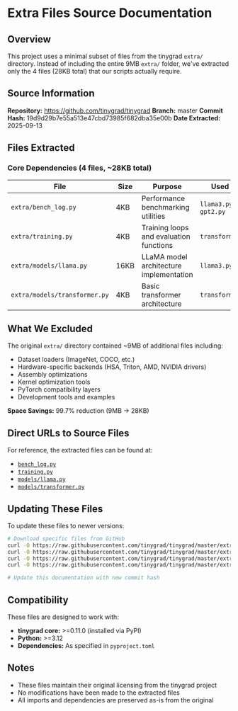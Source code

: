 # Extra Files Source Documentation

## Overview

This project uses a minimal subset of files from the tinygrad `extra/` directory. Instead of including the entire 9MB `extra/` folder, we've extracted only the 4 files (28KB total) that our scripts actually require.

## Source Information

**Repository:** https://github.com/tinygrad/tinygrad
**Branch:** master
**Commit Hash:** 19d9d29b7e55a513e47cbd73985f682dba35e00b
**Date Extracted:** 2025-09-13

## Files Extracted

### Core Dependencies (4 files, ~28KB total)

| File | Size | Purpose | Used By |
|------|------|---------|---------|
| `extra/bench_log.py` | 4KB | Performance benchmarking utilities | `llama3.py`, `gpt2.py` |
| `extra/training.py` | 4KB | Training loops and evaluation functions | `transformer.py` |
| `extra/models/llama.py` | 16KB | LLaMA model architecture implementation | `llama3.py` |
| `extra/models/transformer.py` | 4KB | Basic transformer architecture | `transformer.py` |

## What We Excluded

The original `extra/` directory contained ~9MB of additional files including:
- Dataset loaders (ImageNet, COCO, etc.)
- Hardware-specific backends (HSA, Triton, AMD, NVIDIA drivers)
- Assembly optimizations
- Kernel optimization tools
- PyTorch compatibility layers
- Development tools and examples

**Space Savings:** 99.7% reduction (9MB → 28KB)

## Direct URLs to Source Files

For reference, the extracted files can be found at:

- [`bench_log.py`](https://github.com/tinygrad/tinygrad/blob/19d9d29b7e55a513e47cbd73985f682dba35e00b/extra/bench_log.py)
- [`training.py`](https://github.com/tinygrad/tinygrad/blob/19d9d29b7e55a513e47cbd73985f682dba35e00b/extra/training.py)
- [`models/llama.py`](https://github.com/tinygrad/tinygrad/blob/19d9d29b7e55a513e47cbd73985f682dba35e00b/extra/models/llama.py)
- [`models/transformer.py`](https://github.com/tinygrad/tinygrad/blob/19d9d29b7e55a513e47cbd73985f682dba35e00b/extra/models/transformer.py)

## Updating These Files

To update these files to newer versions:

```bash
# Download specific files from GitHub
curl -O https://raw.githubusercontent.com/tinygrad/tinygrad/master/extra/bench_log.py
curl -O https://raw.githubusercontent.com/tinygrad/tinygrad/master/extra/training.py
curl -O https://raw.githubusercontent.com/tinygrad/tinygrad/master/extra/models/llama.py
curl -O https://raw.githubusercontent.com/tinygrad/tinygrad/master/extra/models/transformer.py

# Update this documentation with new commit hash
```

## Compatibility

These files are designed to work with:
- **tinygrad core:** >=0.11.0 (installed via PyPI)
- **Python:** >=3.12
- **Dependencies:** As specified in `pyproject.toml`

## Notes

- These files maintain their original licensing from the tinygrad project
- No modifications have been made to the extracted files
- All imports and dependencies are preserved as-is from the original